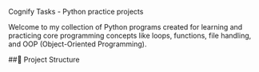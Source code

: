 Cognify Tasks - Python practice projects

Welcome to my collection of Python programs created for learning and practicing core programming concepts like loops, functions, file handling, and OOP (Object-Oriented Programming).

##📁 Project Structure
